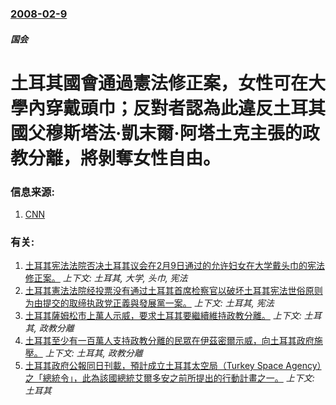 ### [2008-02-9](/news/2008/02/9/index.md)

##### 国会
# 土耳其國會通過憲法修正案，女性可在大學內穿戴頭巾；反對者認為此違反土耳其國父穆斯塔法·凱末爾·阿塔土克主張的政教分離，將剝奪女性自由。




### 信息来源:

1. [CNN](http://edition.cnn.com/2008/WORLD/europe/02/09/turkey.headscarf/index.html)

### 有关:

1. [土耳其宪法法院否决土耳其议会在2月9日通过的允许妇女在大学戴头巾的宪法修正案。](/news/2008/06/5/土耳其宪法法院否决土耳其议会在2月9日通过的允许妇女在大学戴头巾的宪法修正案.md) _上下文: 土耳其, 大学, 头巾, 宪法_
2. [土耳其憲法法院经投票没有通过土耳其首席检察官以破坏土耳其宪法世俗原则为由提交的取缔执政党正義與發展黨一案。](/news/2008/07/30/土耳其憲法法院经投票没有通过土耳其首席检察官以破坏土耳其宪法世俗原则为由提交的取缔执政党正義與發展黨一案.md) _上下文: 土耳其, 宪法_
3. [土耳其薩姆松市上萬人示威，要求土耳其要繼續維持政教分離。](/news/2007/05/20/土耳其薩姆松市上萬人示威-要求土耳其要繼續維持政教分離.md) _上下文: 土耳其, 政教分離_
4. [土耳其至少有一百萬人支持政教分離的民眾在伊茲密爾示威，向土耳其政府施壓。](/news/2007/05/13/土耳其至少有一百萬人支持政教分離的民眾在伊茲密爾示威-向土耳其政府施壓.md) _上下文: 土耳其, 政教分離_
5. [土耳其政府公報同日刊載，預計成立土耳其太空局（Turkey Space Agency）之「總統令」，此為該國總統艾爾多安之前所提出的行動計畫之一。](/news/2018/12/13/土耳其政府公報同日刊載-預計成立土耳其太空局-Turkey-Space-Agency-之-總統令-此為該國總統艾爾多安.md) _上下文: 土耳其_
